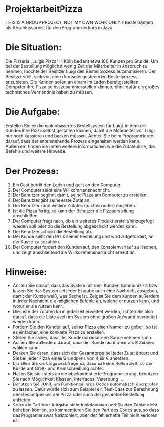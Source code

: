 # ProjektarbeitPizza
THIS IS A GROUP PROJECT, NOT MY OWN WORK ONLY!!! Bestellsystem als Abschlussarbeit für den Programmierkurs in Java

# Die Situation:
Die Pizzeria „Luigis Pizza“ in Köln bedient etwa 100 Kunden pro Stunde. Um bei der Bestellung möglichst wenig Zeit der Mitarbeiter in Anspruch zu nehmen, möchte der Besitzer Luigi den Bestellprozess automatisieren. Der Besitzer stellt sich vor, einen konsolengesteuerten Bestellprozess anzubieten. Die Kunden sollen an einem im Laden bereitgestellten Computer ihre Pizza selbst zusammenstellen können, ohne dafür ein großes technisches Verständnis haben zu müssen.

# Die Aufgabe:
Erstellen Sie ein konsolenbasiertes Bestellsystem für Luigi, in dem die Kunden ihre Pizza selbst gestalten können, damit die Mitarbeiter von Luigi nur noch kassieren und backen müssen. Achten Sie beim Programmieren darauf, dass der untenstehende Prozess eingehalten werden kann. Außerdem finden Sie unten weitere Informationen wie die Zutatenliste, die Befehle und weitere Hinweise.

# Der Prozess:

1. Ein Gast betritt den Laden und geht an den Computer.
2. Der Computer zeigt eine Willkommensnachricht.
3. Der Benutzer beginnt damit, seine Pizza am Computer zu erstellen.
4. Der Benutzer gibt seine erste Zutat an.
5. Der Benutzer kann weitere Zutaten (nacheinander) eingeben.
6. Ist die Pizza fertig, so kann der Benutzer die Pizzaerstellung abschließen.
7. Der Computer fragt nach, ob ein weiteres Produkt erstellt/hinzugefügt werden soll oder ob die Bestellung abgeschickt werden kann.
8. Der Benutzer schickt die Bestellung ab.
9. Der Kunde sieht den Preis seiner Bestellung und wird aufgefordert, an der Kasse zu bezahlen.
10. Der Computer fordert den Kunden auf, den Konsolenverlauf zu löschen, und zeigt anschließend die Willkommensnachricht erneut an.

# Hinweise:

- Achten Sie darauf, dass das System mit dem Kunden kommuniziert bzw. lassen Sie das System bei jeder Eingabe auch eine Nachricht ausgeben, damit der Kunde weiß, was Sache ist. Zeigen Sie dem Kunden außerdem in jeder Nachricht die möglichen Befehle an, welche er nutzen kann, und wofür er sie nutzen kann.
- Die Liste der Zutaten kann jederzeit erweitert werden, achten Sie also darauf, dass die Liste auch im System ohne großen Aufwand bearbeitet werden kann. 
- Fordern Sie den Kunden auf, seiner Pizza einen Namen zu geben, so ist es einfacher, eine konkrete Pizza zu erstellen.
- Stellen Sie sicher, dass der Kunde maximal eine Sauce nehmen kann.
- Achten Sie außerdem darauf, dass der Kunde nicht mehr als 8 Zutaten wählen kann.
- Denken Sie daran, dass sich der Gesamtpreis bei jeder Zutat ändert und Sie bei jeder Pizza einen Grundpreis von 4,99 € ansetzen.
- Erstellen Sie die Eingabeabfrage so, dass es keine Rolle spielt, ob der Kunde auf Groß- und Kleinschreibung achtet.
- Halten Sie sich stets an die objektorientierte Programmierung, benutzen Sie nach Möglichkeit Klassen, Interfaces, Vererbung … 
- Benutzen Sie JUnit, um Funktionen Ihres Codes automatisch überprüfen zu lassen. Dafür würde sich zum Beispiel ein Test-Case zur Berechnung des Gesamtpreises der Pizza oder auch der gesamten Bestellung anbieten.
- Sollte ein Teil Ihrer Aufgabe nicht funktionieren und Sie den Fehler nicht beheben können, so kommentieren Sie den Part des Codes aus, so dass das Programm zwar funktioniert, aber der fehlerhafte Teil nicht verloren ist.
